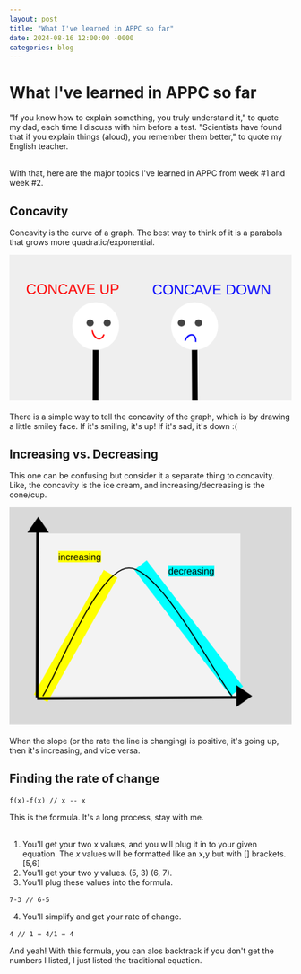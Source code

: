 ```yaml
---
layout: post
title: "What I've learned in APPC so far"
date: 2024-08-16 12:00:00 -0000
categories: blog
---
```

# What I've learned in APPC so far

"If you know how to explain something, you truly understand it," to quote my dad, each time I discuss with him before a test. "Scientists
have found that if you explain things (aloud), you remember them better," to quote my English teacher. <br><br>

With that, here are the major topics I've learned in APPC from week #1 and week #2. 

## Concavity
Concavity is the curve of a graph. The best way to think of it is a parabola that grows more quadratic/exponential. 

!["Concavity Cartoon"](https://github.com/CaptainSapphire/PH-s-Blog/blob/main/assets/August%202024/Screenshot%202024-08-15%209.00.01%20AM.png?raw=true)<br><br>
There is a simple way to tell the concavity of the graph, which is by drawing a little smiley face. If it's smiling, it's up! If it's sad, it's down :( 

## Increasing vs. Decreasing
This one can be confusing but consider it a separate thing to concavity. Like, the concavity is the ice cream, and increasing/decreasing is the cone/cup. 

!["Increasing or Decreasing Graph"](https://github.com/CaptainSapphire/PH-s-Blog/blob/main/assets/August%202024/Screenshot%202024-08-15%209.14.30%20AM.png?raw=true)<br><br>
When the slope (or the rate the line is changing) is positive, it's going up, then it's increasing, and vice versa. 

## Finding the rate of change

```
f(x)-f(x) // x -- x
```
This is the formula. It's a long process, stay with me. <br><br>
1. You'll get your two x values, and you will plug it in to your given equation. The *x* values will be formatted like an x,y but with [] brackets. [5,6]
2. You'll get your two y values. (5, 3) (6, 7).
3. You'll plug these values into the formula.
```
7-3 // 6-5
```
4. You'll simplify and get your rate of change.
```
4 // 1 = 4/1 = 4
```
And yeah! With this formula, you can alos backtrack if you don't get the numbers I listed, I just listed the traditional equation. 
